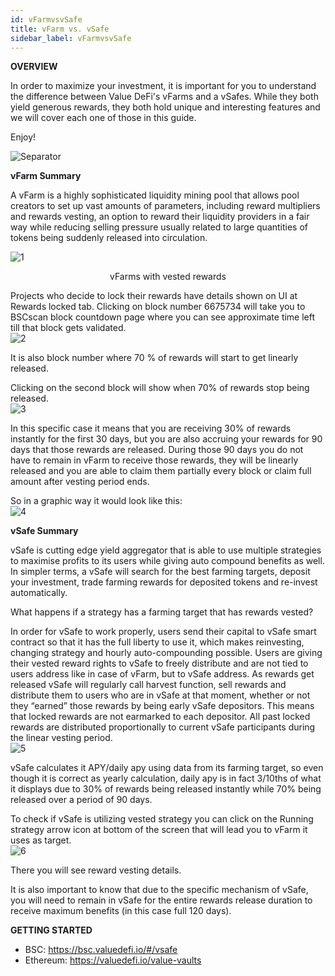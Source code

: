 ```yaml
---
id: vFarmvsvSafe
title: vFarm vs. vSafe
sidebar_label: vFarmvsvSafe
---
```


**OVERVIEW**  

In order to maximize your investment, it is important for you to understand the difference between Value DeFi's vFarms and a vSafes.  While they both yield generous rewards, they both hold unique and interesting features and we will cover each one of those in this guide.

Enjoy!  

![Separator](../img/seperator.png)

**vFarm Summary**  

A vFarm is a highly sophisticated liquidity mining pool that allows pool creators to set up vast amounts of parameters, including reward multipliers and rewards vesting, an option to reward their liquidity providers in a fair way while reducing selling pressure usually related to large quantities of tokens being suddenly released into circulation.  

![1](https://user-images.githubusercontent.com/78454114/112706767-78dc8300-8e74-11eb-9edd-5738691ae443.png)  
<center>vFarms with vested rewards</center>  

Projects who decide to lock their rewards have details shown on UI at Rewards locked tab. Clicking on block number 6675734 will take you to BSCscan block countdown page where you can see approximate time left till that block gets validated.  
![2](https://user-images.githubusercontent.com/78454114/112706804-ad503f00-8e74-11eb-8e8d-7ecd5aab163f.png)  

It is also block number where 70 % of rewards will start to get linearly released.  

Clicking on the second block will show when 70% of rewards stop being released.  
![3](https://user-images.githubusercontent.com/78454114/112706808-ba6d2e00-8e74-11eb-98cd-2b53b355d21b.png)  

In this specific case it means that you are receiving 30% of rewards instantly for the first 30 days, but you are also accruing your rewards for 90 days that those rewards are released. During those 90 days you do not have to remain in vFarm to receive those rewards, they will be linearly released and you are able to claim them partially every block or claim full amount after vesting period ends.  

So in a graphic way it would look like this:  
![4](https://user-images.githubusercontent.com/78454114/112706813-c5c05980-8e74-11eb-9db7-ab6a43e8d974.png)  


**vSafe Summary**  

vSafe is cutting edge yield aggregator that is able to use multiple strategies to maximise profits to its users while giving auto compound benefits as well. In simpler terms, a vSafe will search for the best farming targets, deposit your investment, trade farming rewards for deposited tokens and re-invest automatically.

What happens if a strategy has a farming target that has rewards vested?

In order for vSafe to work properly, users send their capital to vSafe smart contract so that it has the full liberty to use it, which makes reinvesting, changing strategy and hourly auto-compounding possible. Users are giving their vested reward rights to vSafe to freely distribute and are not tied to users address like in case of vFarm, but to vSafe address. As rewards get released vSafe will regularly call harvest function, sell rewards and distribute them to users who are in vSafe at that moment, whether or not they “earned” those rewards by being early vSafe depositors. This means that locked rewards are not earmarked to each depositor. All past locked rewards are distributed proportionally to current vSafe participants during the linear vesting period.  
![5](https://user-images.githubusercontent.com/78454114/112706830-e4beeb80-8e74-11eb-88de-aa3154b08e02.png)

vSafe calculates it APY/daily apy using data from its farming target, so even though it is correct as yearly calculation, daily apy is in fact 3/10ths of what it displays due to 30% of rewards being released instantly while 70% being released over a period of 90 days.  

To check if vSafe is utilizing vested strategy you can click on the Running strategy arrow icon at bottom of the screen that will lead you to vFarm it uses as target.  
![6](https://user-images.githubusercontent.com/78454114/112706844-ed172680-8e74-11eb-97a1-99a854851104.png)

There you will see reward vesting details.   

It is also important to know that due to the specific mechanism of vSafe, you will need to remain in vSafe for the entire rewards release duration to receive maximum benefits (in this case full 120 days).

**GETTING STARTED**  
- BSC: https://bsc.valuedefi.io/#/vsafe
- Ethereum: https://valuedefi.io/value-vaults  
